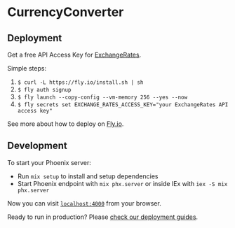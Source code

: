 # CurrencyConverter

## Deployment

Get a free API Access Key for [ExchangeRates](https://exchangeratesapi.io/).

Simple steps:

1. `$ curl -L https://fly.io/install.sh | sh`
2. `$ fly auth signup`
5. `$ fly launch --copy-config --vm-memory 256 --yes --now`
8. `$ fly secrets set EXCHANGE_RATES_ACCESS_KEY="your ExchangeRates API access key"`

See more about how to deploy on [Fly.io](https://hexdocs.pm/phoenix/fly.html).

## Development

To start your Phoenix server:

  * Run `mix setup` to install and setup dependencies
  * Start Phoenix endpoint with `mix phx.server` or inside IEx with `iex -S mix phx.server`

Now you can visit [`localhost:4000`](http://localhost:4000) from your browser.

Ready to run in production? Please [check our deployment guides](https://hexdocs.pm/phoenix/deployment.html).
